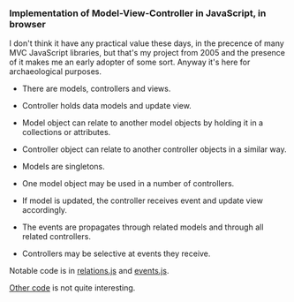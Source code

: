 
### Implementation of Model-View-Controller in JavaScript, in browser

I don't think it have any practical value these days, in the precence of many MVC JavaScript libraries, but that's my project from 2005 and the presence of it makes me an early adopter of some sort. Anyway it's here for archaeological purposes.

* There are models, controllers and views.
* Controller holds data models and update view.

* Model object can relate to another model objects by holding it in a collections or attributes.
* Controller object can relate to another controller objects in a similar way.

* Models are singletons.
* One model object may be used in a number of controllers.

* If model is updated, the controller receives event and update view accordingly.
* The events are propagates through related models and through all related controllers.
* Controllers may be selective at events they receive.

Notable code is in
[relations.js](https://github.com/senotrusov/foam/blob/master/foam/foam_relations.js) and 
[events.js](https://github.com/senotrusov/foam/blob/master/foam/foam_events.js).

[Other code](https://github.com/senotrusov/foam/tree/master/foam) is not quite interesting.
